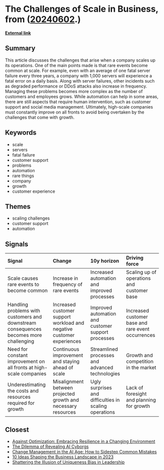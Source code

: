 # __The Challenges of Scale in Business__, from ([20240602](https://kghosh.substack.com/p/20240602).)

__[External link](https://longform.asmartbear.com/scale-rare/)__



## Summary

This article discusses the challenges that arise when a company scales up its operations. One of the main points made is that rare events become common at scale. For example, even with an average of one fatal server failure every three years, a company with 1,000 servers will experience a fatal error on a daily basis. Along with server failures, other incidents such as degraded performance or DDoS attacks also increase in frequency. Managing these problems becomes more complex as the number of customers and employees grows. While automation can help in some areas, there are still aspects that require human intervention, such as customer support and social media management. Ultimately, high-scale companies must constantly improve on all fronts to avoid being overtaken by the challenges that come with growth.

## Keywords

* scale
* servers
* fatal failure
* customer support
* problems
* automation
* rare things
* company
* growth
* customer experience

## Themes

* scaling challenges
* customer support
* automation

## Signals

| Signal                                                                                | Change                                                                | 10y horizon                                           | Driving force                                      |
|:--------------------------------------------------------------------------------------|:----------------------------------------------------------------------|:------------------------------------------------------|:---------------------------------------------------|
| Scale causes rare events to become common                                             | Increase in frequency of rare events                                  | Increased automation and improved processes           | Scaling up of operations and customer base         |
| Handling problems with customers and downstream consequences becomes more challenging | Increased customer support workload and negative customer experiences | Improved automation and customer support processes    | Increased customer base and rare event occurrences |
| Need for constant improvement on all fronts at high-scale companies                   | Continuous improvement and staying ahead of scale                     | Streamlined processes and advanced technologies       | Growth and competition in the market               |
| Underestimating the costs and resources required for growth                           | Misalignment between projected growth and necessary resources         | Ugly surprises and difficulties in scaling operations | Lack of foresight and planning for growth          |

## Closest

* [Against Optimization: Embracing Resilience in a Changing Environment](0362ad6b5f22e9f1a7f14a4b08987bc0)
* [The Dilemma of Revealing AI Cyborgs](c42a95f16678ed3834840d48f8e775a3)
* [Change Management in the AI Age: How to Sidestep Common Mistakes](7eff1fa6b2dda89fa9c1470272891080)
* [10 Ideas Shaping the Business Landscape in 2023](0d5cc4e60484c56f76248ad109ad9c04)
* [Shattering the Illusion of Uniqueness Bias in Leadership](d58cdfa2239c4073bde09c04e7751eeb)